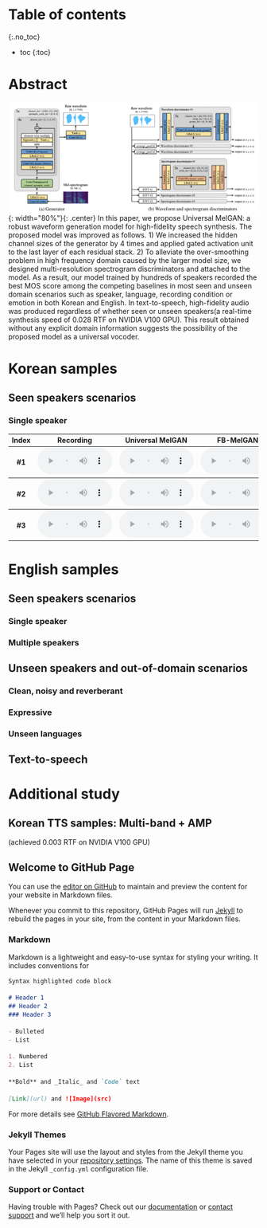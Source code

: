 # Table of contents
{:.no_toc}
* toc
{:toc}

# Abstract
![Image](figure1.png){: width="80%"}{: .center}
In this paper, we propose Universal MelGAN: a robust waveform generation model for high-fidelity speech synthesis. The proposed model was improved as follows. 1) We increased the hidden channel sizes of the generator by 4 times and applied gated activation unit to the last layer of each residual stack. 2) To alleviate the over-smoothing problem in high frequency domain caused by the larger model size, we designed multi-resolution spectrogram discriminators and attached to the model. As a result, our model trained by hundreds of speakers recorded the best MOS score among the competing baselines in most seen and unseen domain scenarios such as speaker, language, recording condition or emotion in both Korean and English. In text-to-speech, high-fidelity audio was produced regardless of whether seen or unseen speakers(a real-time synthesis speed of 0.028 RTF on NVIDIA V100 GPU). This result obtained without any explicit domain information suggests the possibility of the proposed model as a universal vocoder.

# Korean samples

## Seen speakers scenarios

### Single speaker
<table>
    <thead>
        <th>Index</th>
        <th>Recording</th>
        <th>Universal MelGAN</th>
        <th>FB-MelGAN</th>
        <th>WaveRNN</th>
        <th>WaveGlow</th>
        <th>WaveNet</th>
    </thead>
    <tbody>
        <tr>
            <th>#1</th>
            <td><audio controls style="width: 150px;"><source src="wav_for_mos/eng/wavernn/eng_seen_single/LJ021-0045.wav" type="audio/wav"></audio></td>
            <td><audio controls style="width: 150px;"><source src="wav_for_mos/eng/wavernn/eng_seen_single/LJ021-0045.wav" type="audio/wav"></audio></td> 
            <td><audio controls style="width: 150px;"><source src="wav_for_mos/eng/wavernn/eng_seen_single/LJ021-0045.wav" type="audio/wav"></audio></td>
            <td><audio controls style="width: 150px;"><source src="wav_for_mos/eng/wavernn/eng_seen_single/LJ021-0045.wav" type="audio/wav"></audio></td>
            <td><audio controls style="width: 150px;"><source src="wav_for_mos/eng/wavernn/eng_seen_single/LJ021-0045.wav" type="audio/wav"></audio></td>
            <td><audio controls style="width: 150px;"><source src="wav_for_mos/eng/wavernn/eng_seen_single/LJ021-0045.wav" type="audio/wav"></audio></td>
        </tr>
    </tbody>
    <tbody>
        <tr>
            <th>#2</th>
            <td><audio controls style="width: 150px;"><source src="wav_for_mos/eng/wavernn/eng_seen_single/LJ021-0045.wav" type="audio/wav"></audio></td>
            <td><audio controls style="width: 150px;"><source src="wav_for_mos/eng/wavernn/eng_seen_single/LJ021-0045.wav" type="audio/wav"></audio></td> 
            <td><audio controls style="width: 150px;"><source src="wav_for_mos/eng/wavernn/eng_seen_single/LJ021-0045.wav" type="audio/wav"></audio></td>
            <td><audio controls style="width: 150px;"><source src="wav_for_mos/eng/wavernn/eng_seen_single/LJ021-0045.wav" type="audio/wav"></audio></td>
            <td><audio controls style="width: 150px;"><source src="wav_for_mos/eng/wavernn/eng_seen_single/LJ021-0045.wav" type="audio/wav"></audio></td>
            <td><audio controls style="width: 150px;"><source src="wav_for_mos/eng/wavernn/eng_seen_single/LJ021-0045.wav" type="audio/wav"></audio></td>
        </tr>
    </tbody>
    <tbody>
        <tr>
            <th>#3</th>
            <td><audio controls style="width: 150px;"><source src="wav_for_mos/eng/wavernn/eng_seen_single/LJ021-0045.wav" type="audio/wav"></audio></td>
            <td><audio controls style="width: 150px;"><source src="wav_for_mos/eng/wavernn/eng_seen_single/LJ021-0045.wav" type="audio/wav"></audio></td> 
            <td><audio controls style="width: 150px;"><source src="wav_for_mos/eng/wavernn/eng_seen_single/LJ021-0045.wav" type="audio/wav"></audio></td>
            <td><audio controls style="width: 150px;"><source src="wav_for_mos/eng/wavernn/eng_seen_single/LJ021-0045.wav" type="audio/wav"></audio></td>
            <td><audio controls style="width: 150px;"><source src="wav_for_mos/eng/wavernn/eng_seen_single/LJ021-0045.wav" type="audio/wav"></audio></td>
            <td><audio controls style="width: 150px;"><source src="wav_for_mos/eng/wavernn/eng_seen_single/LJ021-0045.wav" type="audio/wav"></audio></td>
        </tr>
    </tbody>
</table>


# English samples

## Seen speakers scenarios

### Single speaker

### Multiple speakers

## Unseen speakers and out-of-domain scenarios

### Clean, noisy and reverberant

### Expressive

### Unseen languages

## Text-to-speech

# Additional study

## Korean TTS samples: Multi-band + AMP
(achieved 0.003 RTF on NVIDIA V100 GPU)

## Welcome to GitHub Page

You can use the [editor on GitHub](https://github.com/kallavinka8045/icassp2021/edit/gh-pages/index.md) to maintain and preview the content for your website in Markdown files.

Whenever you commit to this repository, GitHub Pages will run [Jekyll](https://jekyllrb.com/) to rebuild the pages in your site, from the content in your Markdown files.

### Markdown

Markdown is a lightweight and easy-to-use syntax for styling your writing. It includes conventions for

```markdown
Syntax highlighted code block

# Header 1
## Header 2
### Header 3

- Bulleted
- List

1. Numbered
2. List

**Bold** and _Italic_ and `Code` text

[Link](url) and ![Image](src)
```

For more details see [GitHub Flavored Markdown](https://guides.github.com/features/mastering-markdown/).

### Jekyll Themes

Your Pages site will use the layout and styles from the Jekyll theme you have selected in your [repository settings](https://github.com/kallavinka8045/icassp2021/settings). The name of this theme is saved in the Jekyll `_config.yml` configuration file.

### Support or Contact

Having trouble with Pages? Check out our [documentation](https://docs.github.com/categories/github-pages-basics/) or [contact support](https://github.com/contact) and we’ll help you sort it out.
